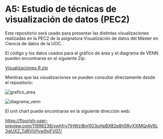 # A5: Estudio de técnicas de visualización de datos (PEC2)
Este repositorio será usado para presentar las distintas visualizaciones realizadas en la PEC2 de la asignatura Visualización de datos del Máster en Ciencia de datos de la UOC.

El código y los datos usados para el gráfico de área y el diagrama de VENN pueden encontrarse en el siguiente Zip:

[Visualizaciones R.zip](https://github.com/jmiglesias98/PEC2_BBDD_NO_TRAD_IglesiasLabraca/files/10124606/Visualizaciones.R.zip)

Mientras que las visualizaciones se pueden consultar directamente desde el repositorio:

![grafico_area](https://user-images.githubusercontent.com/93520764/204841089-1d93dc2d-ee6b-4b7e-a895-10abda57f2ac.png)

![diagrama_venn](https://user-images.githubusercontent.com/93520764/204841102-a8e34a4f-8a60-4bb4-9eda-627bacbb0f74.png)

El unit chart puede encontrarse en la siguiente dirección web:

https://flourish-user-preview.com/11998238/xwhfry7iHWzjBm1IG3uHpBX82p8h5RyXXlMQrAV6L3gfJXZ_TdRVjVfyw9sjFV07/
